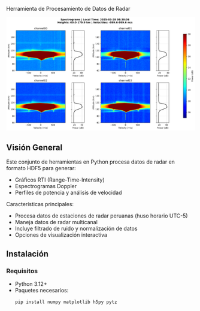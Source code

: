  Herramienta de Procesamiento de Datos de Radar

![Ejemplo de Visualización de Radar](spectrogram_20250328_083036.png)

## Visión General
Este conjunto de herramientas en Python procesa datos de radar en formato HDF5 para generar:
- Gráficos RTI (Range-Time-Intensity)
- Espectrogramas Doppler
- Perfiles de potencia y análisis de velocidad

Características principales:
- Procesa datos de estaciones de radar peruanas (huso horario UTC-5)
- Maneja datos de radar multicanal
- Incluye filtrado de ruido y normalización de datos
- Opciones de visualización interactiva

## Instalación

### Requisitos
- Python 3.12+
- Paquetes necesarios:
  ```bash
  pip install numpy matplotlib h5py pytz
